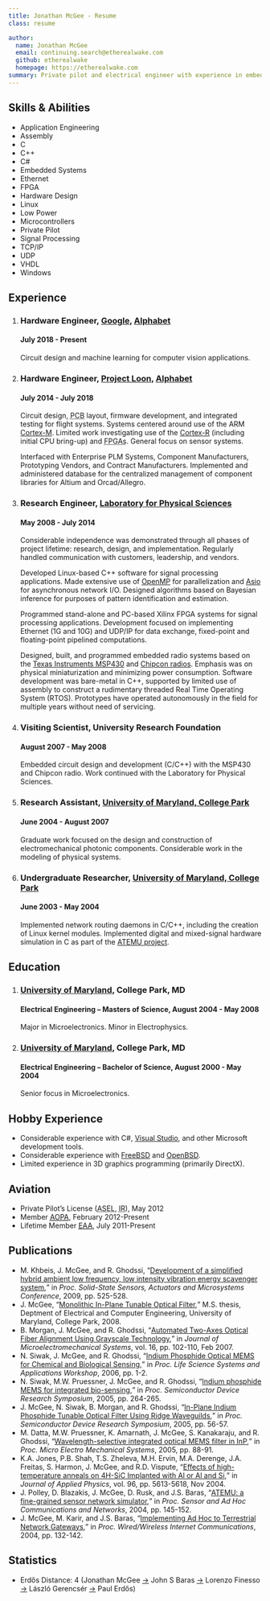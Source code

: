```yaml
---
title: Jonathan McGee - Resume
class: resume

author:
  name: Jonathan McGee
  email: continuing.search@etherealwake.com
  github: etherealwake
  homepage: https://etherealwake.com
summary: Private pilot and electrical engineer with experience in embedded systems, hardware design, and signal processing.
---
```


<section id="skills">
  <h2>Skills &amp; Abilities</h2>
  <ul>
    <li>Application Engineering</li>
    <li>Assembly</li>
    <li>C</li>
    <li>C++</li>
    <li>C#</li>
    <li>Embedded Systems</li>
    <li>Ethernet</li>
    <li>FPGA</li>
    <li>Hardware Design</li>
    <li>Linux</li>
    <li>Low Power</li>
    <li>Microcontrollers</li>
    <li>Private Pilot</li>
    <li>Signal Processing</li>
    <li>TCP/IP</li>
    <li>UDP</li>
    <li>VHDL</li>
    <li>Windows</li>
  </ul>
</section>
<section id="experience">
  <h2>Experience</h2>
  <ol>
    <li>
      <h3>Hardware Engineer, <a href="http://google.com/">Google</a>, <a href="https://abc.xyz/">Alphabet</a></h3>
      <h4>July 2018 - Present</h4>
      <p>Circuit design and machine learning for computer vision applications.</p>
    </li>
    <li>
      <h3>Hardware Engineer, <a href="https://x.company/loon/">Project Loon</a>, <a href="https://abc.xyz/">Alphabet</a></h3>
      <h4>July 2014 - July 2018</h4>
      <p>Circuit design, <abbr title="Printed Circuit Board">PCB</abbr> layout, firmware development, and integrated testing for flight systems.  Systems centered around use of the ARM <a href="https://developer.arm.com/products/processors/cortex-m">Cortex-M</a>.  Limited work investigating use of the <a href="https://developer.arm.com/products/processors/cortex-r">Cortex-R</a> (including initial CPU bring-up) and <abbr title="Field Programmable Gate Arrays">FPGAs</abbr>.  General focus on sensor systems.</p>
      <p>Interfaced with Enterprise PLM Systems, Component Manufacturers, Prototyping Vendors, and Contract Manufacturers.  Implemented and administered database for the centralized management of component libraries for Altium and Orcad/Allegro.</p>
    </li>
    <li>
      <h3>Research Engineer, <a href="http://www.lps.umd.edu/">Laboratory for Physical Sciences</a></h3>
      <h4>May 2008 - July 2014</h4>
      <p>Considerable independence was demonstrated through all phases of project lifetime: research, design, and implementation. Regularly handled communication with customers, leadership, and vendors.</p>
      <p>Developed Linux-based C++ software for signal processing applications.  Made extensive use of <a href="http://openmp.org/">OpenMP</a> for parallelization and <a href="http://think-async.com/">Asio</a> for asynchronous network I/O. Designed algorithms based on Bayesian inference for purposes of pattern identification and estimation.</p>
      <p>Programmed stand-alone and PC-based Xilinx FPGA systems for signal processing applications. Development focused on implementing Ethernet (1G and 10G) and UDP/IP for data exchange, fixed-point and floating-point pipelined computations.</p>
      <p>Designed, built, and programmed embedded radio systems based on the <a href="http://www.ti.com/lsds/ti/microcontroller/16-bit_msp430/overview.page">Texas Instruments MSP430</a> and <a href="http://www.ti.com/product/cc1101">Chipcon radios</a>. Emphasis was on physical miniaturization and minimizing power consumption. Software development was bare-metal in C++, supported by limited use of assembly to construct a rudimentary threaded Real Time Operating System (RTOS). Prototypes have operated autonomously in the field for multiple years without need of servicing.</p>
    </li>
    <li>
      <h3>Visiting Scientist, University Research Foundation</h3>
      <h4>August 2007 - May 2008</h4>
      <p>Embedded circuit design and development (C/C++) with the MSP430 and Chipcon radio.  Work continued with the Laboratory for Physical Sciences.</p>
    </li>
    <li>
      <h3>Research Assistant, <a href="http://www.umd.edu/">University of Maryland, College Park</a></h3>
      <h4>June 2004 - August 2007</h4>
      <p>Graduate work focused on the design and construction of electromechanical photonic components.  Considerable work in the modeling of physical systems.</p>
    </li>
    <li>
      <h3>Undergraduate Researcher, <a href="http://www.umd.edu/">University of Maryland, College Park</a></h3>
      <h4>June 2003 - May 2004</h4>
      <p>Implemented network routing daemons in C/C++, including the creation of Linux kernel modules.  Implemented digital and mixed-signal hardware simulation in C as part of the <a href="http://www.hynet.umd.edu/research/atemu/">ATEMU project</a>.</p>
    </li>
  </ol>
</section>
<section id="education">
  <h2>Education</h2>
  <ol>
    <li>
      <h3><a href="http://www.umd.edu/">University of Maryland</a>, College Park, MD</h3>
      <h4>Electrical Engineering – Masters of Science, August 2004 - May 2008</h4>
      <p>Major in Microelectronics.  Minor in Electrophysics.</p>
    </li>
    <li>
      <h3><a href="http://www.umd.edu/">University of Maryland</a>, College Park, MD</h3>
      <h4>Electrical Engineering – Bachelor of Science, August 2000 - May 2004</h4>
      <p>Senior focus in Microelectronics.</p>
    </li>
  </ol>
</section>
<section id="hobby">
  <h2>Hobby Experience</h2>
  <ul>
    <li>Considerable experience with C#, <a href="http://www.visualstudio.com/">Visual Studio</a>, and other Microsoft development tools.</li>
    <li>Considerable experience with <a href="http://freebsd.org/">FreeBSD</a> and <a href="http://openbsd.org/">OpenBSD</a>.</li>
    <li>Limited experience in 3D graphics programming (primarily DirectX).</li>
  </ul>
</section>
<section id="aviation">
  <h2>Aviation</h2>
  <ul>
    <li>Private Pilot’s License (<abbr title="Airplane, Single Engine, Land">ASEL</abbr>, <abbr title="Instrument Rating">IR</abbr>), May 2012</li>
    <li>Member <a href="http://aopa.org/"><abbr title="Aircraft Owners and Pilots Association">AOPA</abbr></a>, February 2012-Present</li>
    <li>Lifetime Member <a href="http://eaa.org/"><abbr title="Experimental Aircraft Association">EAA</abbr></a>, July 2011-Present</li>
  </ul>
</section>
<section id="publications">
  <h2>Publications</h2>
  <ul>
    <li class="conference">M. Khbeis, J. McGee, and R. Ghodssi, <q><a href="http://dx.doi.org/10.1109/SENSOR.2009.5285377">Development of a simplified hybrid ambient low frequency, low intensity vibration energy scavenger system</a>,</q> in <i>Proc. Solid-State Sensors, Actuators and Microsystems Conference</i>, 2009, pp. 525-528.</li>
    <li class="thesis">J. McGee, <q><a href="http://hdl.handle.net/1903/8566">Monolithic In-Plane Tunable Optical Filter</a>,</q> M.S. thesis, Deptment of Electrical and Computer Engineering, University of Maryland, College Park, 2008.</li>
    <li class="journal">B. Morgan, J. McGee, and R. Ghodssi, <q><a href="http://dx.doi.org/10.1109/JMEMS.2006.886035">Automated Two-Axes Optical Fiber Alignment Using Grayscale Technology</a>,</q> in <i>Journal of Microelectromechanical Systems</i>, vol. 16, pp. 102-110, Feb 2007.</li>
    <li class="conference">N. Siwak, J. McGee, and R. Ghodssi, <q><a href="http://dx.doi.org/10.1109/LSSA.2006.250369">Indium Phosphide Optical MEMS for Chemical and Biological Sensing</a>,</q> in <i>Proc.  Life Science Systems and Applications Workshop</i>, 2006, pp. 1-2.</li>
    <li class="conference">N. Siwak, M.W. Pruessner, J. McGee, and R. Ghodssi, <q><a href="http://dx.doi.org/10.1109/ISDRS.2005.1596086">Indium phosphide MEMS for integrated bio-sensing</a>,</q> in <i>Proc. Semiconductor Device Research Symposium</i>, 2005, pp. 264-265.</li>
    <li class="conference">J. McGee, N. Siwak, B. Morgan, and R. Ghodssi, <q><a href="http://dx.doi.org/10.1109/ISDRS.2005.1595975">In-Plane Indium Phosphide Tunable Optical Filter Using Ridge Waveguilds</a>,</q> in <i>Proc. Semiconductor Device Research Symposium</i>, 2005, pp. 56-57.</li>
    <li class="conference">M. Datta, M.W. Pruessner, K. Amarnath, J. McGee, S. Kanakaraju, and R. Ghodssi, <q><a href="http://dx.doi.org/10.1109/MEMSYS.2005.1453874">Wavelength-selective integrated optical MEMS filter in InP</a>,</q> in <i>Proc. Micro Electro Mechanical Systems</i>, 2005, pp. 88-91.</li>
    <li class="journal">K.A. Jones, P.B. Shah, T.S. Zheleva, M.H. Ervin, M.A. Derenge, J.A. Freitas, S. Harmon, J. McGee, and R.D. Vispute, <q><a href="http://dx.doi.org/10.1063/1.1798404">Effects of high-temperature anneals on 4H-SiC Implanted with Al or Al and Si</a>,</q> in <i>Journal of Applied Physics</i>, vol. 96, pp. 5613-5618, Nov 2004.</li>
    <li class="conference">J. Polley, D. Blazakis, J. McGee, D. Rusk, and J.S. Baras, <q><a href="http://dx.doi.org/10.1109/SAHCN.2004.1381912">ATEMU: a fine-grained sensor network simulator</a>,</q> in <i>Proc.  Sensor and Ad Hoc Communications and Networks</i>, 2004, pp. 145-152.</li>
    <li class="conference">J. McGee, M. Karir, and J.S. Baras, <q><a href="http://dx.doi.org/10.1007/978-3-540-24643-5_12">Implementing Ad Hoc to Terrestrial Network Gateways</a>,</q> in <i>Proc. Wired/Wireless Internet Communications</i>, 2004, pp. 132-142.</li>
  </ul>
</section>
<section>
  <h2>Statistics</h2>
  <ul>
    <li>Erdős Distance: 4 (Jonathan McGee <a href="http://dx.doi.org/10.1007/978-3-540-24643-5_12">&#x2192;</a> John S Baras <a href="https://mathscinet.ams.org/mathscinet-getitem?mr=1198920">&#x2192;</a> Lorenzo Finesso <a href="https://mathscinet.ams.org/mathscinet-getitem?mr=2886953">&#x2192;</a> László Gerencsér <a href="https://mathscinet.ams.org/mathscinet-getitem?mr=321803">&#x2192;</a> Paul Erdős)</li>
  </ul>
</section>
